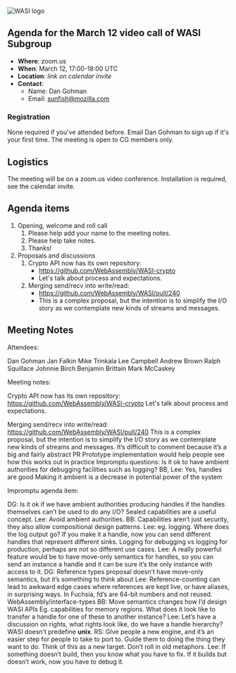 ![WASI logo](/WASI.png)

## Agenda for the March 12 video call of WASI Subgroup

- **Where**: zoom.us
- **When**: March 12, 17:00-18:00 UTC
- **Location**: *link on calendar invite*
- **Contact**:
    - Name: Dan Gohman
    - Email: sunfish@mozilla.com

### Registration

None required if you've attended before. Email Dan Gohman to sign up if it's
your first time. The meeting is open to CG members only.

## Logistics

The meeting will be on a zoom.us video conference.
Installation is required, see the calendar invite.

## Agenda items

1. Opening, welcome and roll call
    1. Please help add your name to the meeting notes.
    1. Please help take notes.
    1. Thanks!
1. Proposals and discussions
    1. Crypto API now has its own repository:
        - https://github.com/WebAssembly/WASI-crypto
        - Let's talk about process and expectations.
    1. Merging send/recv into write/read:
        - https://github.com/WebAssembly/WASI/pull/240
        - This is a complex proposal, but the intention is to simplify
          the I/O story as we contemplate new kinds of streams and messages.

## Meeting Notes

Attendees:

Dan Gohman
Jan Falkin
Mike Trinkala
Lee Campbell
Andrew Brown
Ralph Squillace
Johnnie Birch
Benjamin Brittain
Mark McCaskey

Meeting notes:

Crypto API now has its own repository:
https://github.com/WebAssembly/WASI-crypto
Let's talk about process and expectations.

Merging send/recv into write/read:
https://github.com/WebAssembly/WASI/pull/240
This is a complex proposal, but the intention is to simplify the I/O story as we contemplate new kinds of streams and messages.
It’s difficult to comment because it’s a big and fairly abstract PR
Prototype implementation would help people see how this works out in practice
Impromptu questions:
Is it ok to have ambient authorities for debugging facilities such as logging?
BB, Lee: Yes, handles are good
Making it ambient is a decrease in potential power of the system

Impromptu agenda item:

DG: Is it ok if we have ambient authorities producing handles if the handles themselves can’t be used to do any I/O?
Sealed capabilities are a useful concept.
Lee: Avoid ambient authorities.
BB: Capabilities aren’t just security, they also allow compositional design patterns.
Lee: eg. logging. Where does the log output go? If you make it a handle, now you can send different handles that represent different sinks.
Logging for debugging vs logging for production, perhaps are not so different use cases.
Lee: A really powerful feature would be to have move-only semantics for handles, so you can send an instance a handle and it can be sure it’s the only instance with access to it.
DG: Reference types proposal doesn’t have move-only semantics, but it’s something to think about
Lee: Reference-counting can lead to awkward edge cases where references are kept live, or have aliases, in surprising ways. 
In Fuchsia, fd’s are 64-bit numbers and not reused.
WebAssembly/interface-types
BB: Move semantics changes how I’d design WASI APIs
Eg. capabilities for memory regions. What does it look like to transfer a handle for one of these to another instance?
Lee: Let’s have a discussion on rights, what rights look like, do we have a handle hierarchy?
WASI doesn’t predefine __unix__.
RS: GIve people a new engine, and it’s an easier step for people to take to port to. Guide them to doing the thing they want to do. Think of this as a new target. Don’t roll in old metaphors.
Lee: If something doesn’t build, then you know what you have to fix. If it builds but doesn’t work, now you have to debug it.
